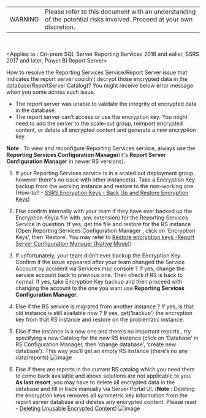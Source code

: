 <br>
<table>
<td>WARNING</td>
<td>Please refer to this document with an understanding of the potential risks involved. Proceed at your own discretion.</td>
</table>
<br>

<Applies to : On-prem SQL Server Reporting Services 2016 and ealier, SSRS 2017 and later, Power BI Report Server>

How to resolve the Reporting Services Service/Report Server issue that indicates the report server couldn’t decrypt those encrypted data in the database(ReportServer Catalog)? You might receive below error message when you come across such issue. 

- The report server was unable to validate the integrity of encrypted data in the database.
- The report server can’t access or use the encryption key. You might need to add the server to the scale-out group, reimport encrypted content, or delete all encrypted content and generate a new encryption key.

**Note** : To view and reconfigure Reporting Services service, always use the **Reporting Services Configuration Manager**(it's **Report Server Configuration Manager** in newer RS versions). 

1.	If your Reporting Services service is in a scaled out deployment group, however there's no issue with other instance(s). Take a Encryption Key backup from the working instance and restore to the non-working one. (How-to? - [SSRS Encryption Keys - Back Up and Restore Encryption Keys](https://learn.microsoft.com/en-us/sql/reporting-services/install-windows/ssrs-encryption-keys-back-up-and-restore-encryption-keys?view=sql-server-ver16))
2.	Else confirm internally with your team if they have ever backed up the Encryption Key(a file with .snk extension) for the Reporting Services Service in question. If yes, get the file and restore for the RS instance (Open Reporting Services Configuration Manager , click on ‘Encryption Keys’, then ‘Restore’. You may refer to [Restore encryption keys -Report Server Configuration Manager (Native Mode)](https://learn.microsoft.com/en-us/sql/reporting-services/install-windows/ssrs-encryption-keys-back-up-and-restore-encryption-keys?view=sql-server-ver16#bkmk_restore_configuration_manager))
3.	If unfortunately, your team didn’t ever backup the Encryption Key. Confirm if the issue appeared after your team changed the Service Account by accident via Services.msc console ? If yes, change the service account back to previous one. Then check if RS is back to normal. If yes, take Encryption Key backup and then proceed with changing the account to the one you want use **Reporting Services Configuration Manager**.
4.	Else if the RS service is migrated from another instance ? If yes, is that old instance is still available now ? If yes, get(‘backup’) the encryption key from that RS instance and restore on the problematic instance. 
5.	Else if the instance is a new one and there’s no important reports , try specifying a new Catalog for the new RS instance (click on ‘Database’ in RS Configuration Manager, then ‘change database’, ‘create new database’). This way you’ll get an empty RS instance (there’s no any data/reports)  ![image](https://user-images.githubusercontent.com/85205970/209743199-ba4609e3-268d-47a0-aeab-bb870a617611.png)

6.	Else if there are reports in the current RS catalog which you need them to come back available and above solutions are not applicable to you.  **As last resort**, you may have to delete all encrypted data in the database and fill in back manually via Server Portal UI.  (**Note** : Deleting the encryption keys removes all symmetric key information from the report server database and deletes any encrypted content. Please read - [Deleting Unusable Encrypted Content](https://learn.microsoft.com/en-us/sql/reporting-services/install-windows/ssrs-encryption-keys-delete-and-re-create-encryption-keys?view=sql-server-ver16#deleting-unusable-encrypted-content))  ![image](https://user-images.githubusercontent.com/85205970/209743608-8ff5e1d1-298d-435a-a9ff-a9924d61196e.png)
